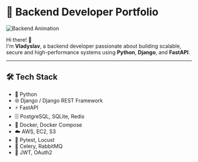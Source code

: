 # 🚀 Backend Developer Portfolio

![Backend Animation](https://media.giphy.com/media/v1.Y2lkPTc5MGI3NjExdGFtOXFudnF6cWhtbWltZThwc3g3N3ByNjF2NDB1MWNxa2pwN2J0aCZlcD12MV9naWZzX3NlYXJjaCZjdD1n/ZVik7pBtu9dNS/giphy.gif)

Hi there! 👋  
I'm **Vladyslav**, a backend developer passionate about building scalable, secure and high-performance systems using **Python**, **Django**, and **FastAPI**.  

---

## 🛠️ Tech Stack

- 🐍 Python  
- 🌐 Django / Django REST Framework  
- ⚡ FastAPI  
- 🗄️ PostgreSQL, SQLite, Redis  
- 🐳 Docker, Docker Compose  
- ☁️ AWS, EC2, S3  
- 🧪 Pytest, Locust  
- 📡 Celery, RabbitMQ  
- 🔐 JWT, OAuth2  

